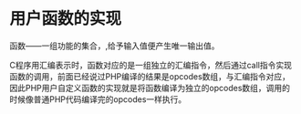 # 用户函数的实现

函数——一组功能的集合，,给予输入值便产生唯一输出值。

C程序用汇编表示时，函数对应的是一组独立的汇编指令，然后通过call指令实现函数的调用，前面已经说过PHP编译的结果是opcodes数组，与汇编指令对应，因此PHP用户自定义函数的实现就是将函数编译为独立的opcodes数组，调用的时候像普通PHP代码编译完的opcodes一样执行。


